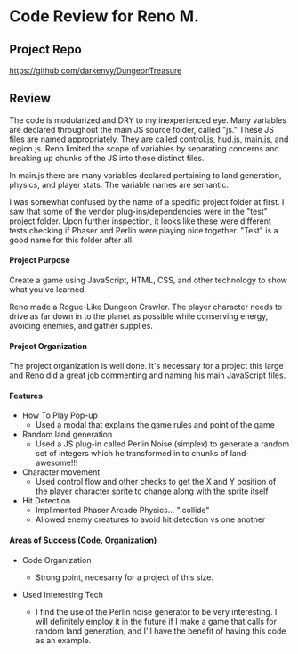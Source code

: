 # Code Review for Reno M.

## Project Repo

https://github.com/darkenvy/DungeonTreasure

## Review

The code is modularized and DRY to my inexperienced eye. Many variables are declared throughout the main JS source folder, called "js." These JS files are named appropriately. They are called control.js, hud.js, main.js, and region.js. Reno limited the scope of variables by separating concerns and breaking up chunks of the JS into these distinct files.

In main.js there are many variables declared pertaining to land generation, physics, and player stats. The variable names are semantic.

I was somewhat confused by the name of a specific project folder at first. I saw that some of the vendor plug-ins/dependencies were in the "test" project folder. Upon further inspection, it looks like these were different tests checking if Phaser and Perlin were playing nice together. "Test" is a good name for this folder after all.


#### Project Purpose

Create a game using JavaScript, HTML, CSS, and other technology to show what you've learned.

Reno made a Rogue-Like Dungeon Crawler. The player character needs to drive as far down in to the planet as possible while conserving energy, avoiding enemies, and gather supplies.

#### Project Organization

The project organization is well done. It's necessary for a project this large and Reno did a great job commenting and naming his main JavaScript files.

#### Features

* How To Play Pop-up
  * Used a modal that explains the game rules and point of the game
* Random land generation
  * Used a JS plug-in called Perlin Noise (simplex) to generate a random set of integers which he transformed in to chunks of land- awesome!!!
* Character movement
  * Used control flow and other checks to get the X and Y position of the player character sprite to change along with the sprite itself
* Hit Detection
  * Implimented Phaser Arcade Physics... ".collide"
  * Allowed enemy creatures to avoid hit detection vs one another

#### Areas of Success (Code, Organization)

* Code Organization
  * Strong point, necesarry for a project of this size.

* Used Interesting Tech
  * I find the use of the Perlin noise generator to be very interesting. I will definitely employ it in the future if I make a game that calls for random land generation, and I'll have the benefit of having this code as an example.




